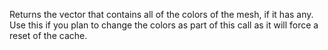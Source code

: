 Returns the vector that contains all of the colors of the mesh, if it has any. Use this if you plan to change the colors as part of this call as it will force a reset of the cache.
